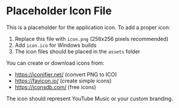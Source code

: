 # Placeholder Icon File

This is a placeholder for the application icon. To add a proper icon:

1. Replace this file with `icon.png` (256x256 pixels recommended)
2. Add `icon.ico` for Windows builds
3. The icon files should be placed in the `assets` folder

You can create or download icons from:

-   https://iconifier.net/ (convert PNG to ICO)
-   https://favicon.io/ (create simple icons)
-   https://iconsdb.com/ (free icons)

The icon should represent YouTube Music or your custom branding.
